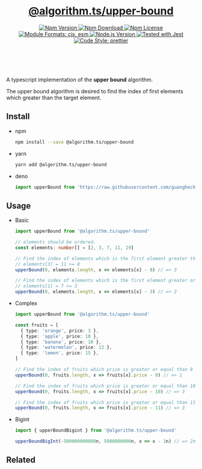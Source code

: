 <header>
  <h1 align="center">
    <a href="https://github.com/guanghechen/algorithm.ts/tree/release-2.x.x/packages/upper-bound#readme">@algorithm.ts/upper-bound</a>
  </h1>
  <div align="center">
    <a href="https://www.npmjs.com/package/@algorithm.ts/upper-bound">
      <img
        alt="Npm Version"
        src="https://img.shields.io/npm/v/@algorithm.ts/upper-bound.svg"
      />
    </a>
    <a href="https://www.npmjs.com/package/@algorithm.ts/upper-bound">
      <img
        alt="Npm Download"
        src="https://img.shields.io/npm/dm/@algorithm.ts/upper-bound.svg"
      />
    </a>
    <a href="https://www.npmjs.com/package/@algorithm.ts/upper-bound">
      <img
        alt="Npm License"
        src="https://img.shields.io/npm/l/@algorithm.ts/upper-bound.svg"
      />
    </a>
    <a href="#install">
      <img
        alt="Module Formats: cjs, esm"
        src="https://img.shields.io/badge/module_formats-cjs%2C%20esm-green.svg"
      />
    </a>
    <a href="https://github.com/nodejs/node">
      <img
        alt="Node.js Version"
        src="https://img.shields.io/node/v/@algorithm.ts/upper-bound"
      />
    </a>
    <a href="https://github.com/facebook/jest">
      <img
        alt="Tested with Jest"
        src="https://img.shields.io/badge/tested_with-jest-9c465e.svg"
      />
    </a>
    <a href="https://github.com/prettier/prettier">
      <img
        alt="Code Style: prettier"
        src="https://img.shields.io/badge/code_style-prettier-ff69b4.svg?style=flat-square"
      />
    </a>
  </div>
</header>
<br/>


A typescript implementation of the **upper bound** algorithm.

The upper bound algorithm is desired to find the index of first elements which
greater than the target element.

## Install

* npm

  ```bash
  npm install --save @algorithm.ts/upper-bound
  ```

* yarn

  ```bash
  yarn add @algorithm.ts/upper-bound
  ```

* deno

  ```typescript
  import upperBound from 'https://raw.githubusercontent.com/guanghechen/algorithm.ts/main/packages/upper-bound/src/index.ts'
  ```

## Usage

* Basic

  ```typescript
  import upperBound from '@algorithm.ts/upper-bound'

  // elements should be ordered.
  const elements: number[] = [2, 3, 7, 11, 19]
  
  // Find the index of elements which is the first element greater than 8
  // elements[3] = 11 >= 8
  upperBound(0, elements.length, x => elements[x] - 8) // => 3

  // Find the index of elements which is the first element greater or equal than 3
  // elements[1] = 7 >= 3
  upperBound(0, elements.length, x => elements[x] - 3) // => 2
  ```

* Complex

  ```typescript
  import upperBound from '@algorithm.ts/upper-bound'

  const fruits = [
    { type: 'orange', price: 3 },
    { type: 'apple', price: 10 },
    { type: 'banana', price: 10 },
    { type: 'watermelon', price: 12 },
    { type: 'lemon', price: 15 },
  ]

  // Find the index of fruits which price is greater or equal than 9
  upperBound(0, fruits.length, x => fruits[x].price - 9) // => 1

  // Find the index of fruits which price is greater or equal than 10
  upperBound(0, fruits.length, x => fruits[x].price - 10) // => 3

  // Find the index of fruits which price is greater or equal than 11
  upperBound(0, fruits.length, x => fruits[x].price - 11) // => 3
  ```

* Bigint

  ```typescript
  import { upperBoundBigint } from '@algorithm.ts/upper-bound'

  upperBoundBigInt(-500000000000n, 5000000000n, x => x - 1n) // => 2n
  ```


## Related


[homepage]: https://github.com/guanghechen/algorithm.ts/tree/release-2.x.x/packages/upper-bound#readme
